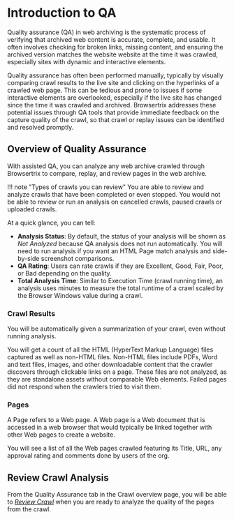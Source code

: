 # Introduction to QA

Quality assurance (QA) in web archiving is the systematic process of verifying that archived web content is accurate, complete, and usable. It often involves checking for broken links, missing content, and ensuring the archived version matches the website website at the time it was crawled, especially sites with dynamic and interactive elements.

Quality assurance has often been performed manually, typically by visually comparing crawl results to the live site and clicking on the hyperlinks of a crawled web page. This can be tedious and prone to issues if some interactive elements are overlooked, especially if the live site has changed since the time it was crawled and archived. Browsertrix addresses these potential issues through QA tools that provide immediate feedback on the capture quality of the crawl, so that crawl or replay issues can be identified and resolved promptly.

## Overview of Quality Assurance
With assisted QA, you can analyze any web archive crawled through Browsertrix to compare, replay, and review pages in the web archive.

!!! note "Types of crawls you can review"
    You are able to review and analyze crawls that have been completed or even stopped. You would not be able to review or run an analysis on cancelled crawls, paused crawls or uploaded crawls.

At a quick glance, you can tell: 

- **Analysis Status**: By default, the status of your analysis will be shown as *Not Analyzed* because QA analysis does not run automatically. You will need to run analysis if you want an HTML Page match analysis and side-by-side screenshot comparisons. 
- **QA Rating**: Users can rate crawls if they are Excellent, Good, Fair, Poor, or Bad depending on the quality.
- **Total Analysis Time**: Similar to Execution Time (crawl running time), an analysis uses minutes to measure the total runtime of a crawl scaled by the Browser Windows value during a crawl.

### Crawl Results
You will be automatically given a summarization of your crawl, even without running analysis. 

You will get a count of all the HTML (HyperText Markup Language) files captured as well as non-HTML files. Non-HTML files include PDFs, Word and text files, images, and other downloadable content that the crawler discovers through clickable links on a page. These files are not analyzed, as they are standalone assets without comparable Web elements. Failed pages did not respond when the crawlers tried to visit them. 

### Pages 
A Page refers to a Web page. A Web page is a Web document that is accessed in a web browser that would typically be linked together with other Web pages to create a website. 

You will see a list of all the Web pages crawled featuring its Title, URL, any approval rating and comments done by users of the org.

<!-- ## Run Analysis
From the Quality Assurance tab in the Crawl overview page, you will be able to [*Run Analysis*](./qa-run-analysis.md) or *Rerun Analysis* depending on which step of the workflow you are at.  -->

## Review Crawl Analysis
From the Quality Assurance tab in the Crawl overview page, you will be able to [*Review Crawl*](./qa-review.md) when you are ready to analyze the quality of the pages from the crawl.